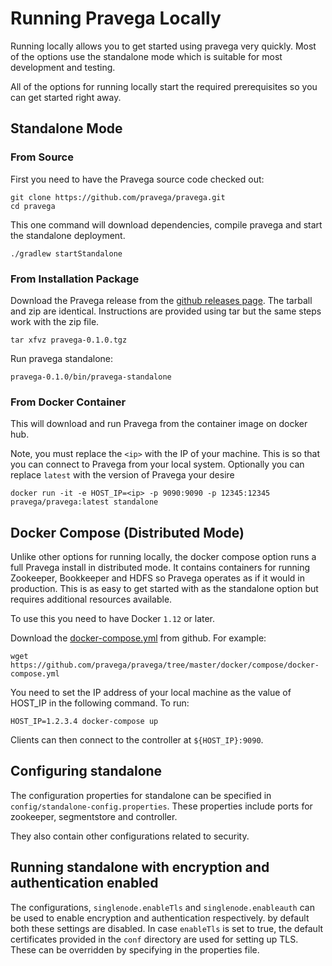 <!--
Copyright (c) 2017 Dell Inc., or its subsidiaries. All Rights Reserved.

Licensed under the Apache License, Version 2.0 (the "License");
you may not use this file except in compliance with the License.
You may obtain a copy of the License at

    http://www.apache.org/licenses/LICENSE-2.0
-->
# Running Pravega Locally

Running locally allows you to get started using pravega very quickly. Most of the options use the standalone mode which is suitable for most development and testing.

All of the options for running locally start the required prerequisites so you can get started right away.

## Standalone Mode

### From Source

First you need to have the Pravega source code checked out:

```
git clone https://github.com/pravega/pravega.git
cd pravega
```

This one command will download dependencies, compile pravega and start the standalone deployment.

```
./gradlew startStandalone
```

### From Installation Package

Download the Pravega release from the [github releases page](https://github.com/pravega/pravega/releases). The tarball and zip are identical. Instructions are provided using tar but the same steps work with the zip file.

```
tar xfvz pravega-0.1.0.tgz
```

Run pravega standalone:

```
pravega-0.1.0/bin/pravega-standalone
```

### From Docker Container

This will download and run Pravega from the container image on docker hub.

Note, you must replace the `<ip>` with the IP of your machine. This is so that you can connect to Pravega from your local system. Optionally you can replace `latest` with the version of Pravega your desire

```
docker run -it -e HOST_IP=<ip> -p 9090:9090 -p 12345:12345 pravega/pravega:latest standalone
```

## Docker Compose (Distributed Mode)

Unlike other options for running locally, the docker compose option runs a full Pravega install in distributed mode. It contains containers for running Zookeeper, Bookkeeper and HDFS so Pravega operates as if it would in production. This is as easy to get started with as the standalone option but requires additional resources available.

To use this you need to have Docker `1.12` or later.

Download the [docker-compose.yml](https://github.com/pravega/pravega/tree/master/docker/compose/docker-compose.yml) from github. For example:

```
wget https://github.com/pravega/pravega/tree/master/docker/compose/docker-compose.yml
```

You need to set the IP address of your local machine as the value of HOST_IP in the following command. To run:

```
HOST_IP=1.2.3.4 docker-compose up
```

Clients can then connect to the controller at `${HOST_IP}:9090`.

## Configuring standalone
The configuration properties for standalone can be specified in `config/standalone-config.properties`. 
These properties include ports for zookeeper, segmentstore and controller.

They also contain other configurations related to security.

## Running standalone with encryption and authentication enabled
The configurations, `singlenode.enableTls` and `singlenode.enableauth` can be used to enable encryption and authentication respectively.
by default both these settings are disabled.
In case `enableTls` is set to true, the default certificates provided in the `conf` directory are used for setting up TLS.
These can be overridden by specifying in the properties file. 

